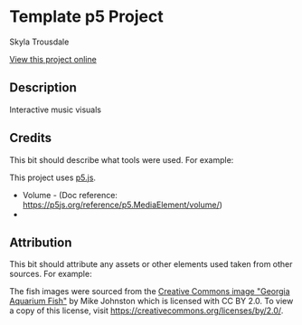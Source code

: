 # Template p5 Project

Skyla Trousdale 

[View this project online](URL_FOR_THE_RUNNING_PROJECT)

## Description

Interactive music visuals 
## Credits

This bit should describe what tools were used. For example:

This project uses [p5.js](https://p5js.org).
- Volume - (Doc reference: https://p5js.org/reference/p5.MediaElement/volume/) 
- 

## Attribution

This bit should attribute any assets or other elements used taken from other sources. For example:

The fish images were sourced from the [Creative Commons image "Georgia Aquarium Fish"](https://search.creativecommons.org/photos/96f6f770-eac1-488c-8abb-16bee7bcc874) by Mike Johnston which is licensed with CC BY 2.0. To view a copy of this license, visit https://creativecommons.org/licenses/by/2.0/.

